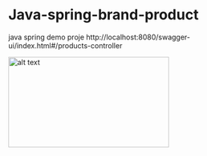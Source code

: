 # Java-spring-brand-product
java spring demo proje
	http://localhost:8080/swagger-ui/index.html#/products-controller

<img src="[http://url/to/img.png](https://i.hizliresim.com/3s62d2l.jpg)" alt="alt text" width="320" height="180">
